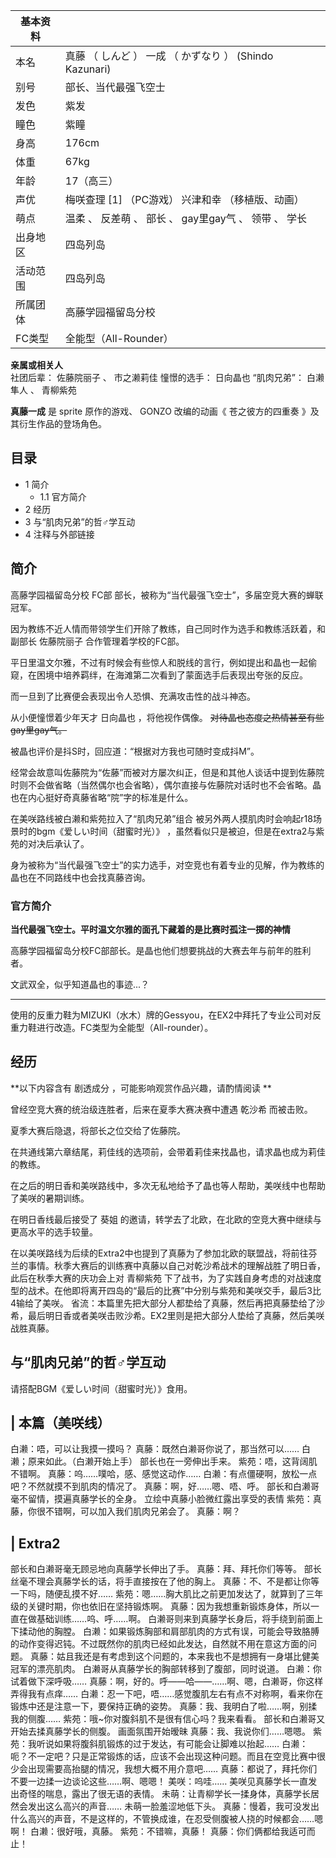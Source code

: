 |  **基本资料**  ||
|---|---|
|本名  |  真藤  （  しんど  ）  一成  （  かずなり  ）  (Shindo Kazunari)   |
|别号  |  部长、当代最强飞空士   |
|发色  |  紫发   |
|瞳色  |  紫瞳   |
|身高  |  176cm   |
|体重  |  67kg   |
|年龄  |  17（高三）   |
|声优  |  梅咲查理  [1]  （PC游戏）  兴津和幸  （移植版、动画）   |
|萌点  |  温柔  、  反差萌  、  部长  、  gay里gay气  、  领带  、  学长   |
|出身地区  |  四岛列岛   |
|活动范围  |  四岛列岛   |
|所属团体  |  高藤学园福留岛分校   |
|FC类型  |  全能型（All-Rounder）   |
**亲属或相关人**  
社团后辈：  佐藤院丽子  、  市之濑莉佳  憧憬的选手：  日向晶也  “肌肉兄弟”：  白濑隼人  、  青柳紫苑  
  
**真藤一成** 是  sprite  原作的游戏、  GONZO  改编的动画《  苍之彼方的四重奏  》及其衍生作品的登场角色。

##  目录

  * 1  简介 
    * 1.1  官方简介 
  * 2  经历 
  * 3  与“肌肉兄弟”的哲♂学互动 
  * 4  注释与外部链接 

##  简介

高藤学园福留岛分校  FC部  部长，被称为“当代最强飞空士”，多届空竞大赛的蝉联冠军。

因为教练不近人情而带领学生们开除了教练，自己同时作为选手和教练活跃着，和副部长  佐藤院丽子  合作管理着学校的FC部。

平日里温文尔雅，不过有时候会有些惊人和脱线的言行，例如提出和晶也一起偷窥，在困境中培养羁绊，在海滩第二次看到了蒙面选手后表现出夸张的反应。

而一旦到了比赛便会表现出令人恐惧、充满攻击性的战斗神态。

从小便憧憬着少年天才  日向晶也  ，将他视作偶像。 ~~对待晶也态度之热情甚至有些gay里gay气。~~

被晶也评价是抖S时，回应道：“根据对方我也可随时变成抖M”。

经常会故意叫佐藤院为“佐藤”而被对方屡次纠正，但是和其他人谈话中提到佐藤院时则不会做省略（当然偶尔也会省略），偶尔直接与佐藤院对话时也不会省略。晶也在内心挺好奇真藤省略“院”字的标准是什么。

在美咲路线被白濑和紫苑拉入了“肌肉兄弟”组合  被另外两人摸肌肉时会响起r18场景时的bgm《爱しい时间（甜蜜时光）》
，虽然看似只是被迫，但是在extra2与紫苑的对决后承认了。

身为被称为“当代最强飞空士”的实力选手，对空竞也有着专业的见解，作为教练的晶也在不同路线中也会找真藤咨询。

###  官方简介

**当代最强飞空士。平时温文尔雅的面孔下藏着的是比赛时孤注一掷的神情**

高藤学园福留岛分校FC部部长。是晶也他们想要挑战的大赛去年与前年的胜利者。

文武双全，似乎知道晶也的事迹...？

* * *

使用的反重力鞋为MIZUKI（水木）牌的Gessyou，在EX2中拜托了专业公司对反重力鞋进行改造。FC类型为全能型（All-rounder）。

##  经历

**以下内容含有 剧透成分  ，可能影响观赏作品兴趣，请酌情阅读 **

曾经空竞大赛的统治级连胜者，后来在夏季大赛决赛中遭遇  乾沙希  而被击败。

夏季大赛后隐退，将部长之位交给了佐藤院。

在共通线第六章结尾，莉佳线的选项前，会带着莉佳来找晶也，请求晶也成为莉佳的教练。

在之后的明日香和美咲路线中，多次无私地给予了晶也等人帮助，美咲线中也帮助了美咲的暑期训练。

在明日香线最后接受了  葵姐  的邀请，转学去了北欧，在北欧的空竞大赛中继续与更高水平的选手较量。

在以美咲路线为后续的Extra2中也提到了真藤为了参加北欧的联盟战，将前往芬兰的事情。秋季大赛后的训练赛中真藤以自己对乾沙希战术的理解战胜了明日香，此后在秋季大赛的庆功会上对
青柳紫苑  下了战书，为了实践自身考虑的对战速度型的战术。在他即将离开四岛的“最后的比赛”中分别与紫苑和美咲交手，最后3比4输给了美咲。
省流：本篇里先把大部分人都垫给了真藤，然后再把真藤垫给了沙希，最后明日香或者美咲击败沙希。EX2里则是把大部分人垫给了真藤，然后美咲战胜真藤。

##  与“肌肉兄弟”的哲♂学互动

请搭配BGM《爱しい时间（甜蜜时光）》食用。

|  本篇（美咲线）  
---  
  
白濑：唔，可以让我摸一摸吗？  真藤：既然白濑哥你说了，那当然可以……  白濑；原来如此。（白濑开始上手）  部长也在一旁伸出手来。
紫苑：唔，这背阔肌不错啊。  真藤：呜……噗哈，感、感觉这动作……  白濑：有点僵硬啊，放松一点吧？不然就摸不到肌肉的情况了。
真藤：啊，好……嗯、唔、呼。  部长和白濑哥毫不留情，摸遍真藤学长的全身。  立绘中真藤小脸微红露出享受的表情
紫苑：真藤，你很不错啊，可以加入我们肌肉兄弟会了。  真藤：啊？ </br>  
  
|  Extra2  
---  
  
部长和白濑哥毫无顾忌地向真藤学长伸出了手。  真藤：拜、拜托你们等等。  部长丝毫不理会真藤学长的话，将手直接按在了他的胸上。
真藤：不、不是都让你等一下吗，随便乱摸不好……  紫苑：嗯……胸大肌比之前更加发达了，就算到了三年级的关键时期，你也依旧在坚持锻炼啊。
真藤：因为我想重新锻炼身体，所以一直在做基础训练……呜、呼……啊。  白濑哥则来到真藤学长身后，将手绕到前面上下揉动他的胸膛。
白濑：如果锻炼胸部和肩部肌肉的方式有误，可能会导致胳膊的动作变得迟钝。不过既然你的肌肉已经如此发达，自然就不用在意这方面的问题。
真藤：姑且我还是有考虑到这个问题的，本来我也不是想拥有一身堪比健美冠军的漂亮肌肉。  白濑哥从真藤学长的胸部转移到了腹部，同时说道。
白濑：你试着做下深呼吸……  真藤：啊，好的。呼——哈——……啊、嗯，白濑哥，你这样弄得我有点痒……
白濑：忍一下吧，唔……感觉腹肌左右有点不对称啊，看来你在锻炼中还是注意一下，要保持正确的姿势。  真藤：我、我明白了啦……啊，别揉我的侧腹……
紫苑：哦~你对腹斜肌不是很有信心吗？我来看看。  部长和白濑哥又开始去揉真藤学长的侧腹。  画面氛围开始暧昧  真藤：我、我说你们……嗯嗯。
紫苑：我听说如果将腹斜肌锻炼的过于发达，有可能会让脚难以抬起……
白濑：呃？不一定吧？只是正常锻炼的话，应该不会出现这种问题。而且在空竞比赛中很少会出现需要高抬腿的情况，我想大概不用介意吧……
真藤：都说了，拜托你们不要一边揉一边谈论这些……啊、嗯嗯！  美咲：呜哇……  美咲见真藤学长一直发出奇怪的喘息，露出了很无语的表情。
未萌：让青柳学长一揉身体，真藤学长居然会发出这么高兴的声音……  未萌一脸羞涩地低下头。
真藤：慢着，我可没发出什么高兴的声音，不是这样的，不管换成谁，在忍受侧腹被人挠的时候都会……嗯啊！  白濑：很好哦，真藤。  紫苑：不错嘛，真藤！
真藤：你们俩都给我适可而止！ </br>  
  